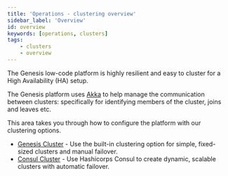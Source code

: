 ```yaml
---
title: 'Operations - clustering overview'
sidebar_label: 'Overview'
id: overview
keywords: [operations, clusters]
tags:
    - clusters
    - overview
---
```


The Genesis low-code platform is highly resilient and easy to cluster for a High Availability (HA) setup.

The Genesis platform uses [Akka](https://akka.io/) to help manage the communication between clusters: specifically for identifying members of the cluster, joins and leaves etc.

This area takes you through how to configure the platform with our clustering options.

 - [Genesis Cluster](02_genesis.md) - Use the built-in clustering option for simple, fixed-sized clusters and manual failover.
 - [Consul Cluster](03_consul.md) - Use Hashicorps Consul to create dynamic, scalable clusters with automatic failover.
